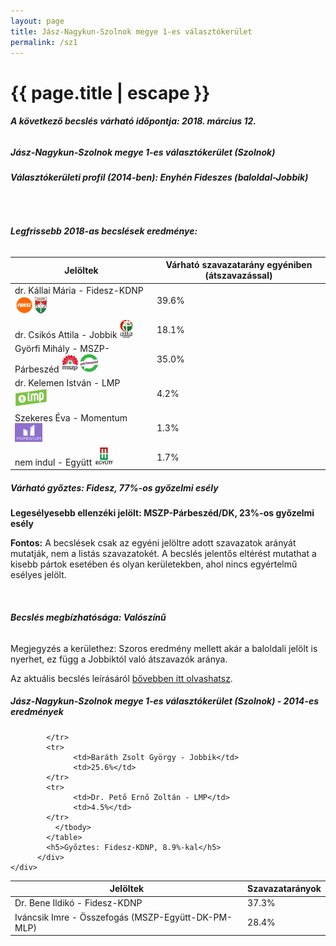 ```yaml
---
layout: page
title: Jász-Nagykun-Szolnok megye 1-es választókerület
permalink: /sz1
---
```


<h1 class="page-title">{{ page.title | escape }}</h1>

<div class="section">
    <div class="row">
          <div class="col s12"><h6><span><strong>A következő becslés várható időpontja: 2018. március 12.</strong></span></h6>
		  <h5>Jász-Nagykun-Szolnok megye 1-es választókerület (Szolnok)</h5>
<h6><strong>Választókerületi profil (2014-ben): <span id="profil">Enyhén Fideszes (baloldal-Jobbik)</span></strong></h6>
<br/>
<h6><strong>Legfrissebb 2018-as becslések eredménye:</strong></h6>
<table class="striped">
              <thead>
                <tr>
                    <th>Jelöltek</th>
                    <th>Várható szavazatarány egyéniben (átszavazással)</th>
                </tr>
              </thead>
              <tbody>
             <tr>
                  <td>dr. Kállai Mária - Fidesz-KDNP <img src="images/fideszkdnp_logo.png" style="width:55px;height:30px;"></td>
				  <td id="id_fidesz">39.6%</td>
			</tr>
			<tr><td>dr. Csikós Attila - Jobbik <img src="images/jobbik_logo.png" style="width:23px;height:30px;"></td><td id="id_jobbik">18.1%</td></tr>
<tr>
                  <td>Györfi Mihály - MSZP-Párbeszéd <img src="images/mszpparbeszed_logo.png" style="width:60px;height:30px;"></td>
				  <td id="id_baloldal">35.0%</td>
			</tr>
			<tr>
                  <td>dr. Kelemen István - LMP <img src="images/lmp_logo.png" style="width:52px;height:30px;"></td>
				  <td id="lmp">4.2%</td>
			</tr>
			<tr>
				  <td>Szekeres Éva - Momentum <img src="images/momentum_logo.png" style="width:44px;height:30px;"></td>
				  <td id="id_momentum">1.3%</td>
			</tr>
<tr>
<td>nem indul -  Együtt <img src="images/egyutt_logo.png" style="width:31px;height:30px;"></td>
<td id="id_egyutt">1.7%</td>
</tr>                
              </tbody>
            </table>
			<h5>Várható győztes: <span id="gyoztes">Fidesz, </span><span id="esely">77%</span><span>-os győzelmi esély</span></h5>
			<p><strong>Legesélyesebb ellenzéki jelölt: <span id="masodik">MSZP-Párbeszéd/DK, </span><span id="esely2">23%</span><span>-os győzelmi esély</span></strong></p>
			
<p><strong>Fontos:</strong> A becslések csak az egyéni jelöltre adott szavazatok arányát mutatják, nem a listás szavazatokét. A becslés jelentős eltérést mutathat a kisebb pártok esetében és olyan kerületekben, ahol nincs egyértelmű esélyes jelölt.</p>
<br/>
			<h6><strong>Becslés megbízhatósága: Valószínű</strong></h6>
<p>Megjegyzés a kerülethez: Szoros eredmény mellett akár a baloldali jelölt is nyerhet, ez függ a Jobbiktól való átszavazók aránya.</p>
<p>Az aktuális becslés leírásáról <a href="../metodologia#0305">bővebben itt olvashatsz</a>.</p>
          </div>
    </div>
</div>

<div class="section">
    <div class="row">
          <div class="col s12">
		  <h5>Jász-Nagykun-Szolnok megye 1-es választókerület (Szolnok) - 2014-es eredmények</h5>
            <table class="striped">
              <thead>
                <tr>
                    <th>Jelöltek</th>
                    <th>Szavazatarányok</th>
                </tr>
              </thead>
              <tbody>
             <tr>
                  <td>Dr. Bene Ildikó - Fidesz-KDNP</td>
				  <td>37.3%</td>
			</tr>
			<tr>
			      <td>Iváncsik Imre - Összefogás (MSZP-Együtt-DK-PM-MLP)</td>
				  <td>28.4%</td>
			      
			</tr>
			<tr>
			      <td>Baráth Zsolt György - Jobbik</td>
				  <td>25.6%</td>
			</tr>
			<tr>
				  <td>Dr. Pető Ernő Zoltán - LMP</td>
				  <td>4.5%</td>
			</tr>                
              </tbody>
            </table>
			<h5>Győztes: Fidesz-KDNP, 8.9%-kal</h5>
          </div>
    </div>
</div>
